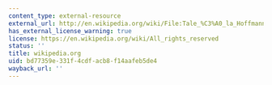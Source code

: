 ```yaml
---
content_type: external-resource
external_url: http://en.wikipedia.org/wiki/File:Tale_%C3%A0_la_Hoffmann_by_Paul_Klee_1921.jpg
has_external_license_warning: true
license: https://en.wikipedia.org/wiki/All_rights_reserved
status: ''
title: wikipedia.org
uid: bd77359e-331f-4cdf-acb8-f14aafeb5de4
wayback_url: ''
---
```

